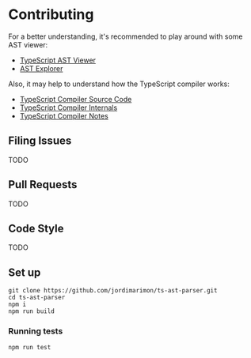 # Contributing

For a better understanding, it's recommended to play around with some AST viewer: 

- [TypeScript AST Viewer](https://ts-ast-viewer.com)
- [AST Explorer](https://astexplorer.net/)

Also, it may help to understand how the TypeScript compiler works:

* [TypeScript Compiler Source Code](https://github.com/microsoft/TypeScript/tree/main/src/compiler)
* [TypeScript Compiler Internals](https://basarat.gitbook.io/typescript/overview)
* [TypeScript Compiler Notes](https://github.com/microsoft/TypeScript-Compiler-Notes)

## Filing Issues

TODO

## Pull Requests

TODO

## Code Style

TODO 

## Set up

    git clone https://github.com/jordimarimon/ts-ast-parser.git
    cd ts-ast-parser
    npm i
    npm run build

### Running tests

    npm run test
